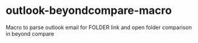 # outlook-beyondcompare-macro
Macro to parse outlook email for FOLDER link and open folder comparison in beyond compare
